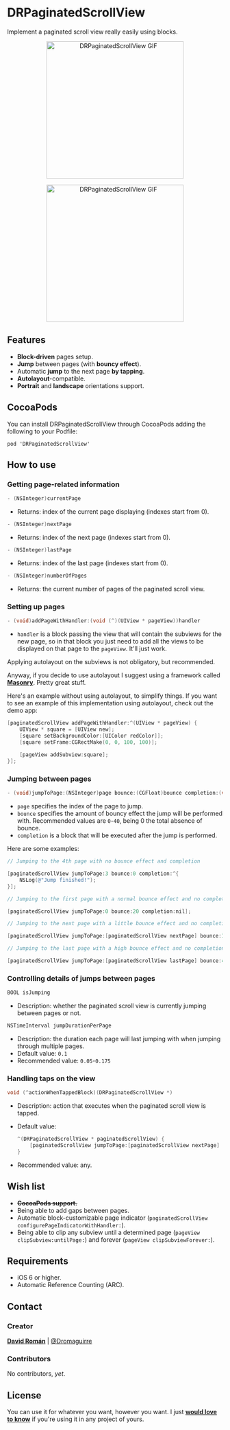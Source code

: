DRPaginatedScrollView
=====================

Implement a paginated scroll view really easily using blocks.

<p align="center">
	<img src="https://raw.github.com/Dromaguirre/DRPaginatedScrollView/images/1.gif" alt="DRPaginatedScrollView GIF" title="DRPaginatedScrollView GIF" width="320px" />
</p>

<p align="center">
	<img src="https://raw.github.com/Dromaguirre/DRPaginatedScrollView/images/2.gif" alt="DRPaginatedScrollView GIF" title="DRPaginatedScrollView GIF" height="320px" />
</p>

## Features

- **Block-driven** pages setup.
- **Jump** between pages (with **bouncy effect**).
- Automatic **jump** to the next page **by tapping**.
- **Autolayout**-compatible.
- **Portrait** and **landscape** orientations support.

## CocoaPods

You can install DRPaginatedScrollView through CocoaPods adding the following to your Podfile:

	pod 'DRPaginatedScrollView'

## How to use

### Getting page-related information

```objective-c
- (NSInteger)currentPage
```

- Returns: index of the current page displaying (indexes start from 0).

```objective-c
- (NSInteger)nextPage
```

- Returns: index of the next page (indexes start from 0).

```objective-c
- (NSInteger)lastPage
```

- Returns: index of the last page (indexes start from 0).

```objective-c
- (NSInteger)numberOfPages
```

- Returns: the current number of pages of the paginated scroll view.

### Setting up pages

```objective-c
- (void)addPageWithHandler:(void (^)(UIView * pageView))handler
```

- `handler` is a block passing the view that will contain the subviews for the new page, so in that block you just need to add all the views to be displayed on that page to the `pageView`. It'll just work.

Applying autolayout on the subviews is not obligatory, but recommended.

Anyway, if you decide to use autolayout I suggest using a framework called [**Masonry**](https://github.com/cloudkite/Masonry). Pretty great stuff.

Here's an example without using autolayout, to simplify things. If you want to see an example of this implementation using autolayout, check out the demo app:

```objective-c
[paginatedScrollView addPageWithHandler:^(UIView * pageView) {
    UIView * square = [UIView new];
    [square setBackgroundColor:[UIColor redColor]];
    [square setFrame:CGRectMake(0, 0, 100, 100)];
    
    [pageView addSubview:square];
}];
```
### Jumping between pages

```objective-c
- (void)jumpToPage:(NSInteger)page bounce:(CGFloat)bounce completion:(void (^)(void))completion
```

- `page` specifies the index of the page to jump.
- `bounce` specifies the amount of bouncy effect the jump will be performed with. Recommended values are `0`-`40`, being 0 the total absence of bounce.
- `completion` is a block that will be executed after the jump is performed.

Here are some examples:

```objective-c
// Jumping to the 4th page with no bounce effect and completion

[paginatedScrollView jumpToPage:3 bounce:0 completion:^{
	NSLog(@"Jump finished!");
}];

// Jumping to the first page with a normal bounce effect and no completion

[paginatedScrollView jumpToPage:0 bounce:20 completion:nil];

// Jumping to the next page with a little bounce effect and no completion

[paginatedScrollView jumpToPage:[paginatedScrollView nextPage] bounce:10 completion:nil];

// Jumping to the last page with a high bounce effect and no completion

[paginatedScrollView jumpToPage:[paginatedScrollView lastPage] bounce:40 completion:nil];
```

### Controlling details of jumps between pages

```objective-c
BOOL isJumping
```

- Description: whether the paginated scroll view is currently jumping between pages or not.

```objective-c
NSTimeInterval jumpDurationPerPage
```

- Description: the duration each page will last jumping with when jumping through multiple pages.
- Default value: `0.1`
- Recommended value: `0.05`-`0.175`

### Handling taps on the view

```objective-c
void (^actionWhenTappedBlock)(DRPaginatedScrollView *)
```

- Description: action that executes when the paginated scroll view is tapped.
- Default value:

	```objective-c
	^(DRPaginatedScrollView * paginatedScrollView) {
		[paginatedScrollView jumpToPage:[paginatedScrollView nextPage] bounce:0 completion:nil];
	}
	```		
- Recommended value: any.

## Wish list

- **~~CocoaPods support.~~**
- Being able to add gaps between pages.
- Automatic block-customizable page indicator (`paginatedScrollView configurePageIndicatorWithHandler:`).
- Being able to clip any subview until a determined page (`pageView clipSubview:untilPage:`) and forever (`pageView clipSubviewForever:`).

## Requirements

- iOS 6 or higher.
- Automatic Reference Counting (ARC).

## Contact

### Creator

[**David Román**](http://github.com/Dromaguirre) | [@Dromaguirre](http://twitter.com/Dromaguirre)

### Contributors

No contributors, *yet*.

## License

You can use it for whatever you want, however you want. I just **[would love to know](mailto:dromaguirre@gmail.com)** if you're using it in any project of yours.
